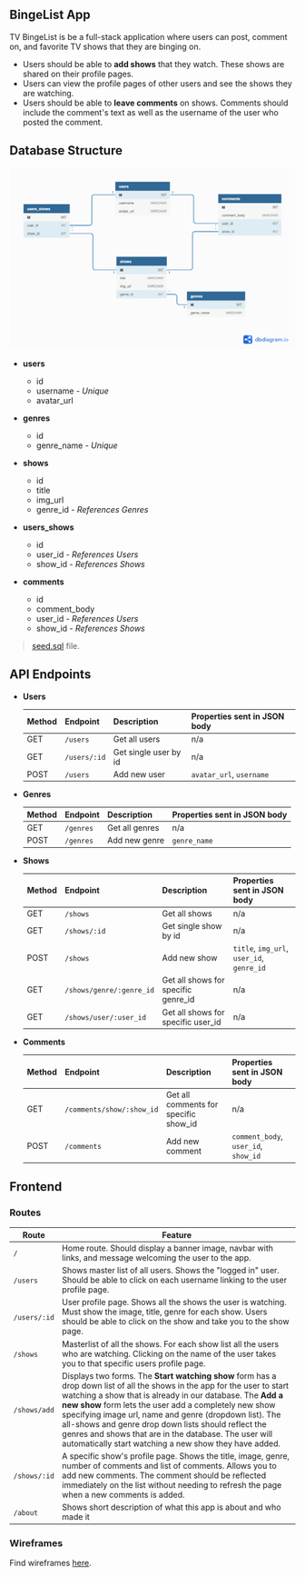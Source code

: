 
## BingeList App

TV BingeList is be a full-stack application where users can post, comment on, and favorite TV shows that they are binging on.

- Users should be able to **add shows** that they watch. These shows are shared on their profile pages.
- Users can view the profile pages of other users and see the shows they are watching.
- Users should be able to **leave comments** on shows. Comments should include the comment's text as well as the username of the user who posted the comment.

## Database Structure

![database schema diagram](./assets/schema_diagram.png)

- **users**
  - id
  - username - _Unique_
  - avatar_url 

- **genres**
  - id
  - genre_name - _Unique_

- **shows**
  - id
  - title
  - img_url
  - genre_id - _References Genres_

- **users_shows** 
  - id
  - user_id - _References Users_
  - show_id - _References Shows_

- **comments**
  - id
  - comment_body
  - user_id - _References Users_
  - show_id - _References Shows_

>  [seed.sql](/seed.sql) file.

## API Endpoints



- **Users**

  | Method | Endpoint     | Description           | Properties sent in JSON body |
  | ------ | ------------ | --------------------- | ---------------------------- |
  | GET    | `/users`     | Get all users         | n/a                          |
  | GET    | `/users/:id` | Get single user by id | n/a                          |
  | POST   | `/users`     | Add new user          | `avatar_url`, `username`     |

- **Genres**

  | Method | Endpoint  | Description    | Properties sent in JSON body |
  | ------ | --------- | -------------- | ---------------------------- |
  | GET    | `/genres` | Get all genres | n/a                          |
  | POST   | `/genres` | Add new genre  | `genre_name`                 |

- **Shows**

  | Method | Endpoint                 | Description                         | Properties sent in JSON body              |
  | ------ | ------------------------ | ----------------------------------- | ----------------------------------------- |
  | GET    | `/shows`                 | Get all shows                       | n/a                                       |
  | GET    | `/shows/:id`             | Get single show by id               | n/a                                       |
  | POST   | `/shows`                 | Add new show                        | `title`, `img_url`, `user_id`, `genre_id` |
  | GET    | `/shows/genre/:genre_id` | Get all shows for specific genre_id | n/a                                       |
  | GET    | `/shows/user/:user_id`   | Get all shows for specific user_id  | n/a                                       |

- **Comments**

  | Method | Endpoint                  | Description                           | Properties sent in JSON body         |
  | ------ | ------------------------- | ------------------------------------- | ------------------------------------ |
  | GET    | `/comments/show/:show_id` | Get all comments for specific show_id | n/a                                  |
  | POST   | `/comments`               | Add new comment                       | `comment_body`, `user_id`, `show_id` |



## Frontend

### Routes
| Route        | Feature                                                                                                                                                                                                                                                                                                                                                                                                                                                                             |
| ------------ | ----------------------------------------------------------------------------------------------------------------------------------------------------------------------------------------------------------------------------------------------------------------------------------------------------------------------------------------------------------------------------------------------------------------------------------------------------------------------------------- |
| `/`          | Home route. Should display a banner image, navbar with links, and message welcoming the user to the app.                                                                                                                                                                                                                                                                                                                                                                            |
| `/users`     | Shows master list of all users. Shows the "logged in" user. Should be able to click on each username linking to the user profile page.                                                                                                                                                                                                                                                                                                                                              |
| `/users/:id` | User profile page. Shows all the shows the user is watching. Must show the image, title, genre for each show. Users should be able to click on the show and take you to the show page.                                                                                                                                                                                                                                                                                              |
| `/shows`     | Masterlist of all the shows. For each show list all the users who are watching. Clicking on the name of the user takes you to that specific users profile page.                                                                                                                                                                                                                                                                                                                     |
| `/shows/add` | Displays two forms. The **Start watching show** form has a drop down list of all the shows in the app for the user to start watching a show that is already in our database. The **Add a new show** form lets the user add a completely new show specifying image url, name and genre (dropdown list). The all-shows and genre drop down lists should reflect the genres and shows that are in the database. The user will automatically start watching a new show they have added. |
| `/shows/:id` | A specific show's profile page. Shows the title, image, genre, number of comments and list of comments. Allows you to add new comments. The comment should be reflected immediately on the list without needing to refresh the page when a new comments is added.                                                                                                                                                                                                                   |
| `/about`     | Shows short description of what this app is about and who made it                                                                                                                                                                                                                                                                                                                                                                                                                   |

### Wireframes 
Find wireframes [here](./assets/TV%20Watchlist%20App%20Wireframes.pdf).






